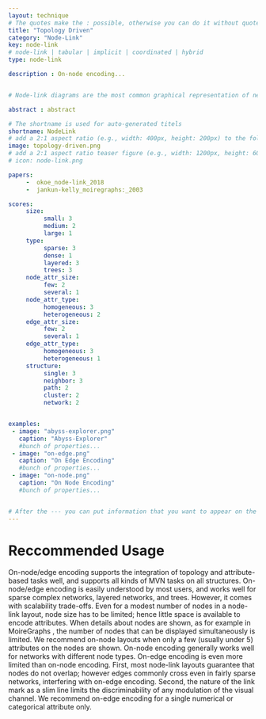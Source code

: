 ```yaml
---
layout: technique
# The quotes make the : possible, otherwise you can do it without quotes
title: "Topology Driven"
category: "Node-Link"
key: node-link
# node-link | tabular | implicit | coordinated | hybrid 
type: node-link

description : On-node encoding...


# Node-link diagrams are the most common graphical representation of networks. In a node-link diagram, the nodes are drawn as point marks and the links as line/curve marks connecting the nodes. Node link layouts are the subject of its own field of study -- graph drawing -- and countless algorithms for node-link layouts have been developed.

abstract : abstract

# The shortname is used for auto-generated titels
shortname: NodeLink
# add a 2:1 aspect ratio (e.g., width: 400px, height: 200px) to the folder /assets/images/papers/
image: topology-driven.png
# add a 2:1 aspect ratio teaser figure (e.g., width: 1200px, height: 600px) to the folder /assets/images/papers/
# icon: node-link.png

papers:
     -  okoe_node-link_2018
     -  jankun-kelly_moiregraphs:_2003

scores:
     size: 
          small: 3
          medium: 2
          large: 1
     type: 
          sparse: 3
          dense: 1
          layered: 3
          trees: 3
     node_attr_size: 
          few: 2
          several: 1
     node_attr_type: 
          homogeneous: 3
          heterogeneous: 2
     edge_attr_size: 
          few: 2
          several: 1
     edge_attr_type: 
          homogeneous: 3
          heterogeneous: 1
     structure: 
          single: 3
          neighbor: 3
          path: 2
          cluster: 2
          network: 2


examples:
 - image: "abyss-explorer.png"
   caption: "Abyss-Explorer"
   #bunch of properties...
 - image: "on-edge.png"
   caption: "On Edge Encoding"
   #bunch of properties...
 - image: "on-node.png"
   caption: "On Node Encoding"
   #bunch of properties...


# After the --- you can put information that you want to appear on the website using markdown formatting or HTML. A good example are acknowledgements, extra references, an erratum, etc.
---
```


# Reccommended Usage

On-node/edge encoding supports the integration of topology and attribute-based tasks well, and supports all kinds of MVN tasks on all structures. On-node/edge encoding is easily understood by most users, and works well for sparse complex networks, layered networks, and trees. However, it comes with scalability trade-offs. Even for a modest number of nodes in a node-link layout, node size has to be limited; hence little space is available to encode attributes. When details about nodes are shown, as for example in MoireGraphs , the number of nodes that can be displayed simultaneously is limited. We recommend on-node layouts when only a few (usually under 5) attributes on the nodes are shown. On-node encoding generally works well for networks with different node types. On-edge encoding is even more limited than on-node encoding. First, most node-link layouts guarantee that nodes do not overlap; however edges commonly cross even in fairly sparse networks, interfering with on-edge encoding. Second, the nature of the link mark as a slim line limits the discriminability of any modulation of the visual channel. We recommend on-edge encoding for a single numerical or categorical attribute only.  


